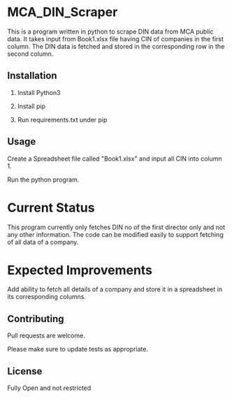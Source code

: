 # MCA_DIN_Scraper

This is a program written in python to scrape DIN data from MCA public data. It takes input from Book1.xlsx file having CIN of companies in the first column. The DIN data is fetched and stored in the corresponding row in the second column.

## Installation

1. Install Python3

2. Install pip

3. Run requirements.txt under pip

## Usage

Create a Spreadsheet file called "Book1.xlsx" and input all CIN into column 1.

Run the python program. 

# Current Status
This program currently only fetches DIN no of the first director only and not any other information. The code can be modified easily to support fetching of all data of a company.

# Expected Improvements
Add ability to fetch all details of a company and store it in a spreadsheet in its corresponding columns.

## Contributing
Pull requests are welcome.

Please make sure to update tests as appropriate.

## License
Fully Open and not restricted
